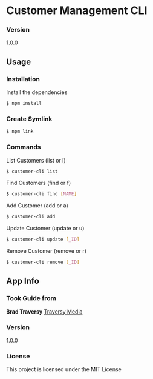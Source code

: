 # Customer Management CLI


### Version
1.0.0

## Usage

### Installation

Install the dependencies

```sh
$ npm install
```

### Create Symlink

```sh
$ npm link
```

### Commands

List Customers (list or l)
```sh
$ customer-cli list
```

Find Customers (find or f)
```sh
$ customer-cli find [NAME]
```

Add Customer (add or a)
```sh
$ customer-cli add
```

Update Customer (update or u)
```sh
$ customer-cli update [_ID]
```

Remove Customer (remove or r)
```sh
$ customer-cli remove [_ID]
```

## App Info

### Took Guide from

**Brad Traversy**
[Traversy Media](http://www.traversymedia.com)

### Version

1.0.0

### License

This project is licensed under the MIT License